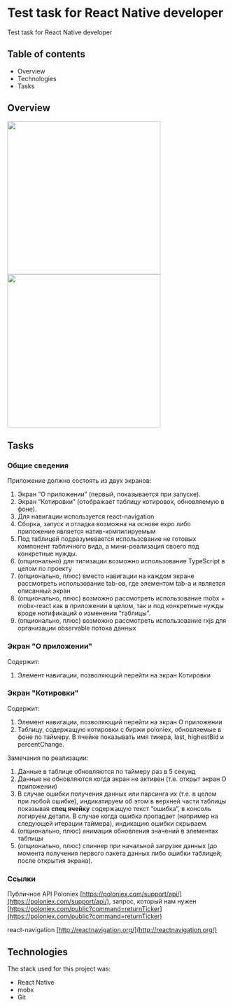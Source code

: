 # Test task for React Native developer
Test task for React Native developer

## Table of contents
- Overview
- Technologies
- Tasks

## Overview
<img src="https://user-images.githubusercontent.com/57729597/133765429-51e721a7-9294-4f23-8825-446a6a4f5c20.png" width="350">
<img src="https://user-images.githubusercontent.com/57729597/133766590-39d6a1c7-1099-4f1c-aa84-5a4813016631.png" width="350">

## Tasks
### Общие сведения

Приложение должно состоять из двух экранов:

1.  Экран “О приложении” (первый, показывается при запуске).
2.  Экран “Котировки” (отображает таблицу котировок, обновляемую в фоне).
3.  Для навигации используется react-navigation
4.  Сборка, запуск и отладка возможна на основе expo либо приложение является натив-компилируемым
5.  Под таблицей подразумевается использование не готовых компонент табличного вида, а мини-реализация своего под конкретные нужды.
6.  (опционально) для типизации возможно использование TypeScript в целом по проекту
7.  (опционально, плюс) вместо навигации на каждом экране рассмотреть использование tab-ов, где элементом tab-а и является описанный экран
8.  (опционально, плюс) возможно рассмотреть использование mobx + mobx-react как в приложении в целом, так  и под конкретные нужды вроде нотификаций о изменении “таблицы”.
9.  (опционально, плюс) возможно рассмотреть использование rxjs для организации observable потока данных

### Экран "О приложении"
Содержит:
1.  Элемент навигации, позволяющий перейти на экран Котировки

### Экран "Котировки"
Содержит:
1.  Элемент навигации, позволяющий перейти на экран О приложении
2.  Таблицу, содержащую котировки с биржи poloniex, обновляемые в фоне по таймеру. В ячейке показывать имя тикера, last, highestBid и percentChange.

Замечания по реализации:
1.  Данные в таблице обновляются по таймеру раз в 5 секунд
2.  Данные не обновляются когда экран не активен (т.е. открыт экран О приложении)
3.  В случае ошибки получения данных или парсинга их (т.е. в целом при любой ошибке), индикатируем об этом в верхней части таблицы показывая **спец ячейку** содержащую текст “ошибка”, в консоль логируем детали. В случае когда ошибка пропадает (например на следующей итерации таймера), индикацию ошибки скрываем.
4.  (опционально, плюс) анимация обновления значений в элементах таблицы
5.  (опционально, плюс) спиннер при начальной загрузке данных (до момента получения первого пакета данных либо ошибки таблицей; после открытия экрана).

### Ссылки
Публичное API  Poloniex  [https://poloniex.com/support/api/](https://poloniex.com/support/api/), запрос, который нам нужен [https://poloniex.com/public?command=returnTicker](https://poloniex.com/public?command=returnTicker)

react-navigation [http://reactnavigation.org/](http://reactnavigation.org/)

## Technologies
The stack used for this project was:
- React Native
- mobx
- Git
